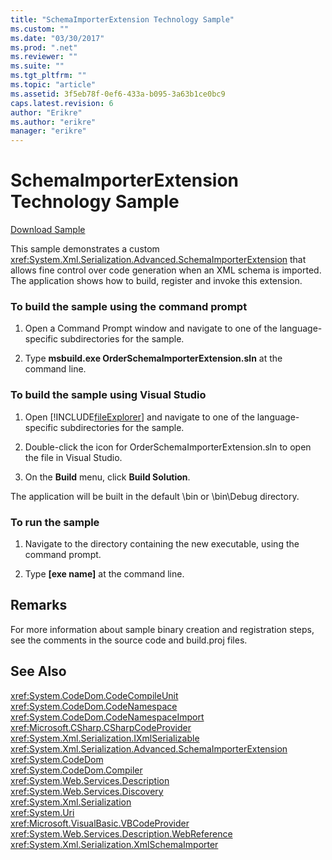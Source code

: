 ```yaml
---
title: "SchemaImporterExtension Technology Sample"
ms.custom: ""
ms.date: "03/30/2017"
ms.prod: ".net"
ms.reviewer: ""
ms.suite: ""
ms.tgt_pltfrm: ""
ms.topic: "article"
ms.assetid: 3f5eb78f-0ef6-433a-b095-3a63b1ce0bc9
caps.latest.revision: 6
author: "Erikre"
ms.author: "erikre"
manager: "erikre"
---
```

# SchemaImporterExtension Technology Sample
[Download Sample](http://download.microsoft.com/download/4/7/B/47B2164C-E780-4B10-8DE4-2CB5B886E0A6/Technologies/Serialization/Xml%20Serialization/SchemaImporterExtension.zip.exe)  
  
 This sample demonstrates a custom <xref:System.Xml.Serialization.Advanced.SchemaImporterExtension> that allows fine control over code generation when an XML schema is imported. The application shows how to build, register and invoke this extension.  
  
### To build the sample using the command prompt  
  
1.  Open a Command Prompt window and navigate to one of the language-specific subdirectories for the sample.  
  
2.  Type **msbuild.exe OrderSchemaImporterExtension.sln** at the command line.  
  
### To build the sample using Visual Studio  
  
1.  Open [!INCLUDE[fileExplorer](../../../includes/fileexplorer-md.md)] and navigate to one of the language-specific subdirectories for the sample.  
  
2.  Double-click the icon for OrderSchemaImporterExtension.sln to open the file in Visual Studio.  
  
3.  On the **Build** menu, click **Build Solution**.  
  
 The application will be built in the default \bin or \bin\Debug directory.  
  
### To run the sample  
  
1.  Navigate to the directory containing the new executable, using the command prompt.  
  
2.  Type **[exe name]** at the command line.  
  
## Remarks  
 For more information about sample binary creation and registration steps, see the comments in the source code and build.proj files.  
  
## See Also  
 <xref:System.CodeDom.CodeCompileUnit>   
 <xref:System.CodeDom.CodeNamespace>   
 <xref:System.CodeDom.CodeNamespaceImport>   
 <xref:Microsoft.CSharp.CSharpCodeProvider>   
 <xref:System.Xml.Serialization.IXmlSerializable>   
 <xref:System.Xml.Serialization.Advanced.SchemaImporterExtension>   
 <xref:System.CodeDom>   
 <xref:System.CodeDom.Compiler>   
 <xref:System.Web.Services.Description>   
 <xref:System.Web.Services.Discovery>   
 <xref:System.Xml.Serialization>   
 <xref:System.Uri>   
 <xref:Microsoft.VisualBasic.VBCodeProvider>   
 <xref:System.Web.Services.Description.WebReference>   
 <xref:System.Xml.Serialization.XmlSchemaImporter>
